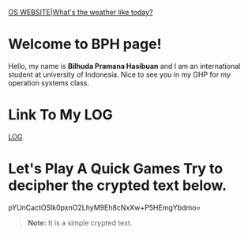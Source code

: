 [OS WEBSITE](https://os.vlsm.org/)|[What's the weather like today?](https://www.bmkg.go.id/cuaca/prakiraan-cuaca-indonesia.bmkg?lang=EN)
# Welcome to BPH page!
Hello, my name is **Bilhuda Pramana Hasibuan** and I am an international student at university of Indonesia. Nice to see you in my GHP for my operation systems class.

# Link To My LOG
[LOG](https://bilhudapramana.github.io/os212/TXT/mylog.txt)

# Let's Play A Quick Games Try to decipher the crypted text below.
pYUnCactOSlk0pxnO2LhyM9Eh8cNxXw+P5HEmgYbdmo=
> **Note:** It is a simple crypted text.
